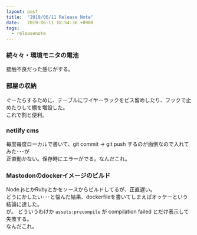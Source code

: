 ```yaml
---
layout: post
title:  "2019/06/11 Release Note"
date:   2019-06-11 18:54:36 +0900
tags:
  - releasenote
---
```

### 続々々・環境モニタの電池

接触不良だった感じがする。

### 部屋の収納

ぐーたらするために、テーブルにワイヤーラックをビス留めしたり、フックで止めたりして棚を増設した。  
これで割と便利。

### netlify cms

毎度毎度ローカルで書いて、git commit -> git push するのが面倒なので入れてみた･･･が  
正直動かない。保存時にエラーがでる。なんだこれ。

### Mastodonのdockerイメージのビルド

Node.jsとかRubyとかをソースからビルドしてるが、正直遅い。  
どうにかしたい･･･と悩んだ結果、dockerfileを書いてしまえばオッケーという結論に達した。  
が。 どういうわけか `assets:precompile` が compilation failed とだけ表示して失敗する。  
なんだこれ。

